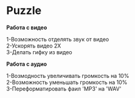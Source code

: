 # Puzzle

<strong>Работа с видео</strong> </br>

1-Возможность отделять звук от видео</br>
2-Ускорять видео 2Х</br>
3-Делать гифку из видео</br>


<strong>Работа с аудио</strong> </br>

1-Возмодность увеличивать громкость на 10% </br>
2-Возможность уменьшать громкость на 10% </br>
3-Переформатировать фаил 'MP3' на 'WAV' </br>

